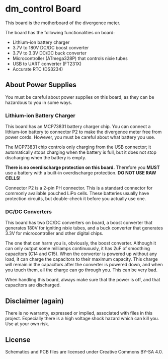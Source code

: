 # dm_control Board

This board is the motherboard of the divergence meter.

The board has the following functionalities on board:
- Lithium-ion battery charger
- 3.7V to 180V DC/DC boost converter
- 3.7V to 3.3V DC/DC buck converter
- Microcontroller (ATmega328P) that controls nixie tubes
- USB to UART converter (FT231X)
- Accurate RTC (DS3234)


## About Power Supplies

You must be careful about power supplies on this board,
as they can be hazardous to you in some ways.

### Lithium-ion Battery Charger

This board has an MCP73831 battery charger chip. You can connect
a lithium-ion battery to connector P2 to make the divergence meter
free from power cords. 
However, you must be careful about what battery you use.

The MCP73831 chip controls only charging from the USB connector; 
it automatically stops charging when the battery is full, 
but it does not stop discharging when the battery is empty.

**There is no overdischarge protection on this board.**
Therefore you **MUST** use a battery with a built-in
overdischarge protection. **DO NOT USE RAW CELLS!**

Connector P2 is a 2-pin PH connector. This is a standard connector
for commonly available pouched LiPo cells. These batteries
usually have protection circuits, but double-check it before 
you actually use one.


### DC/DC Converters

This board has two DC/DC converters on board, a boost converter
that generates 180V for igniting nixie tubes, and a buck converter
that generates 3.3V for microcontroller and other digital chips.

The one that can harm you is, obviously, the boost converter.
Although it can only output some milliamps continuously, it has
2uF of smoothing capacitors (C14 and C15). 
When the converter is powered up without any load, it can charge 
the capacitors to their maximum capacity. This charge will remain 
in the capacitors after the converter is powered down, 
and when you touch them, all the charge can go through you.
This can be very bad.

When handling this board, always make sure that the power is off,
and that capacitors are discharged.


## Disclaimer (again)

There is no warranty, expressed or implied, associated with files in this project. Especially there is a high voltage shock hazard which can kill you. Use at your own risk. 

## License

Schematics and PCB files are licensed under Creative Commons BY-SA 4.0.
